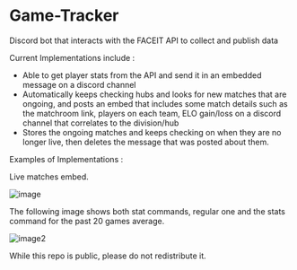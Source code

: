 # Game-Tracker
Discord bot that interacts with the FACEIT API to collect and publish data

Current Implementations include : 
- Able to get player stats from the API and send it in an embedded message on a discord channel
- Automatically keeps checking hubs and looks for new matches that are ongoing, and posts an embed that includes some match details such as the matchroom link, players on each team, ELO gain/loss on a discord channel that correlates to the division/hub
- Stores the ongoing matches and keeps checking on when they are no longer live, then deletes the message that was posted about them.


Examples of Implementations : 

Live matches embed.

![image](https://media.discordapp.net/attachments/737581188893638666/739916371655131166/unknown.png) 

The following image shows both stat commands, regular one and the stats command for the past 20 games average.

![image2](https://media.discordapp.net/attachments/737581188893638666/739916722693472286/unknown.png?width=488&height=495)

While this repo is public, please do not redistribute it.
